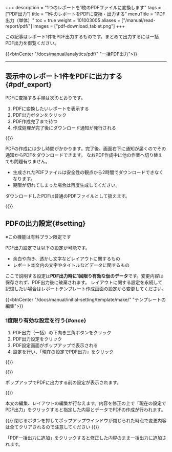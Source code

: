 +++
description = "1つのレポートを1枚のPDFファイルに変換します"
tags = ["PDF出力"]
title = "1件のレポートをPDFに変換・出力する"
menuTitle = "PDF出力（単体）"
toc = true
weight = 101003005
aliases = ["/manual/read-report/pdf/"]
images = ["pdf-download_tablet.png"]
+++

この記事はレポート1件をPDF出力するものです。まとめて出力するには一括PDF出力を御覧ください。

{{<btnCenter "/docs/manual/analytics/pdf/" "一括PDF出力">}}

---

## 表示中のレポート1件をPDFに出力する{#pdf_export}

PDFに変換する手順は次のとおりです。

1. PDFに変換したいレポートを表示する
1. PDF出力ボタンをクリック
1. PDF作成完了まで待つ
1. 作成処理が完了後にダウンロード通知が発行される

{{<appscreen filename="report-to-pdf" title="1件のレポートをPDFに変換してダウンロード">}}

PDFの作成には少し時間がかかります。完了後、画面右下に通知が届くのでその通知からPDFをダウンロードできます。
なおPDF作成中に他の作業へ切り替えても問題有りません。

- 生成されたPDFファイルは安全性の観点から2時間でダウンロードできなくなります。
- 期限が切れてしまった場合は再度生成してください。

ダウンロードしたPDFは普通のPDFファイルとして扱えます。

{{<appscreen filename="pdf-download" title="PDFのレポートをダウンロードしてブラウザで表示">}}


## PDFの出力設定{#setting}

※この機能は有料プラン限定です  

PDF出力設定では以下の設定が可能です。

- 余白や向き、透かし文字などレイアウトに関するもの
- レポート本文内の文字やタイトルなどデータに関するもの

ここで説明する設定は**PDF出力時に1回限り有効な仮のデータ**です。変更内容は保存されず、PDF出力後に破棄されます。
レイアウトに関する設定を永続して記憶したい場合はレポートテンプレート作成画面の設定から変更してください。

{{<btnCenter "/docs/manual/initial-setting/template/make/" "テンプレートの編集">}}

### 1度限り有効な設定を行う{#once}

1. PDF出力（一括）の下向き三角ボタンをクリック
1. PDF出力設定をクリック
1. PDF設定画面がポップアップで表示される
1. 設定を行い、「現在の設定でPDF出力」をクリック

{{<appscreen filename="pdf-option" title="PDF出力前に誤字脱字の修正やレイアウトの変更ができます。ただしこれらの設定は保存できません">}}

{{<nextArrow>}}

ポップアップでPDFに出力する前の設定が表示されます。

{{<appscreen filename="pdf-setting" title="PDF出力前の編集画面はポップアップで表示されます。修正後に「現在の設定でPDF出力」をクリックしてPDFを作成します">}}

本文の編集、レイアウトの編集が行なえます。内容を修正の上で「現在の設定でPDF出力」をクリックすると指定した内容とデータでPDFの作成が行われます。

{{<alice pos="right" icon="here">}}
閉じるボタンを押してポップアップウインドウが閉じられた時点で変更内容は全てクリアされるので注意してください
{{</alice>}}

「PDF一括出力に追加」をクリックすると修正した内容のまま一括出力に追加されます。
